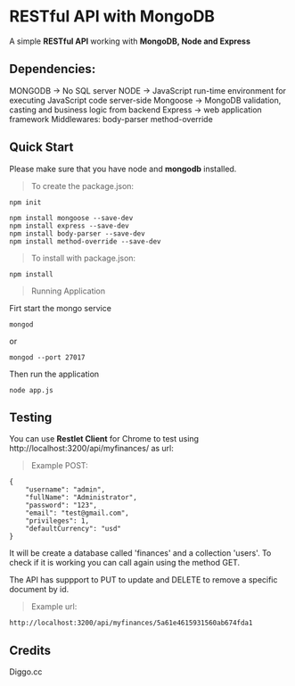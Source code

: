 # RESTful API with MongoDB

A simple **RESTful API** working with **MongoDB, Node and Express**

## Dependencies:
MONGODB -> No SQL server
NODE ->  JavaScript run-time environment for executing JavaScript code server-side
	Mongoose -> MongoDB validation, casting and business logic from backend
	Express -> web application framework
	Middlewares:
		body-parser
		method-override

## Quick Start

Please make sure that you have node and **mongodb** installed.

> To create the package.json:

```shell
npm init
```
```shell
npm install mongoose --save-dev
npm install express --save-dev
npm install body-parser --save-dev
npm install method-override --save-dev
```

> To install with package.json:

```shell
npm install
```
> Running Application

Firt start the mongo service

```shell
mongod
```

or

```shell
mongod --port 27017
```

Then run the application

```shell
node app.js
```

## Testing

You can use **Restlet Client** for Chrome to test using http://localhost:3200/api/myfinances/ as url:

> Example POST:

```shell
{
    "username": "admin",
    "fullName": "Administrator",
    "password": "123",
    "email": "test@gmail.com",
    "privileges": 1,
    "defaultCurrency": "usd"
}
```

It will be create a database called 'finances' and a collection 'users'.
To check if it is working you can call again using the method GET.

The API has suppport to PUT to update and DELETE to remove a specific document by id.

> Example url:

```shell
http://localhost:3200/api/myfinances/5a61e4615931560ab674fda1
```

## Credits

Diggo.cc